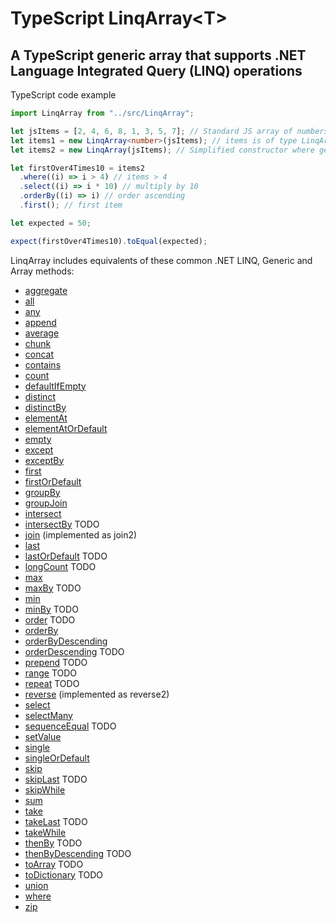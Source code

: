 # TypeScript LinqArray&lt;T&gt;

## A TypeScript generic array that supports .NET Language Integrated Query (LINQ) operations

TypeScript code example

```typescript
import LinqArray from "../src/LinqArray";

let jsItems = [2, 4, 6, 8, 1, 3, 5, 7]; // Standard JS array of numbers
let items1 = new LinqArray<number>(jsItems); // items is of type LinqArray<number>, constructed from the standard JS array of numbers
let items2 = new LinqArray(jsItems); // Simplified constructor where generic type (number) is inferred from the source array

let firstOver4Times10 = items2
  .where((i) => i > 4) // items > 4
  .select((i) => i * 10) // multiply by 10
  .orderBy((i) => i) // order ascending
  .first(); // first item

let expected = 50;

expect(firstOver4Times10).toEqual(expected);
```

LinqArray includes equivalents of these common .NET LINQ, Generic and Array methods:

- [aggregate](https://learn.microsoft.com/en-us/dotnet/api/system.linq.enumerable.aggregate)
- [all](https://learn.microsoft.com/en-us/dotnet/api/system.linq.enumerable.all)
- [any](https://learn.microsoft.com/en-us/dotnet/api/system.linq.enumerable.any)
- [append](https://learn.microsoft.com/en-us/dotnet/api/system.linq.enumerable.append)
- [average](https://learn.microsoft.com/en-us/dotnet/api/system.linq.enumerable.average)
- [chunk](https://learn.microsoft.com/en-us/dotnet/api/system.linq.enumerable.chunk)
- [concat](https://learn.microsoft.com/en-us/dotnet/api/system.linq.enumerable.concat)
- [contains](https://learn.microsoft.com/en-us/dotnet/api/system.linq.enumerable.contains)
- [count](https://learn.microsoft.com/en-us/dotnet/api/system.linq.enumerable.count)
- [defaultIfEmpty](https://learn.microsoft.com/en-us/dotnet/api/system.linq.enumerable.defaultifempty)
- [distinct](https://learn.microsoft.com/en-us/dotnet/api/system.linq.enumerable.distinct)
- [distinctBy](https://learn.microsoft.com/en-us/dotnet/api/system.linq.enumerable.distinctBy)
- [elementAt](https://learn.microsoft.com/en-us/dotnet/api/system.linq.enumerable.elementAt)
- [elementAtOrDefault](https://learn.microsoft.com/en-us/dotnet/api/system.linq.enumerable.elementAtOrDefault)
- [empty](https://learn.microsoft.com/en-us/dotnet/api/system.linq.enumerable.empty)
- [except](https://learn.microsoft.com/en-us/dotnet/api/system.linq.enumerable.except)
- [exceptBy](https://learn.microsoft.com/en-us/dotnet/api/system.linq.enumerable.exceptBy)
- [first](https://learn.microsoft.com/en-us/dotnet/api/system.linq.enumerable.first)
- [firstOrDefault](https://learn.microsoft.com/en-us/dotnet/api/system.linq.enumerable.firstOrDefault)
- [groupBy](https://learn.microsoft.com/en-us/dotnet/api/system.linq.enumerable.groupBy)
- [groupJoin](https://learn.microsoft.com/en-us/dotnet/api/system.linq.enumerable.groupJoin)
- [intersect](https://learn.microsoft.com/en-us/dotnet/api/system.linq.enumerable.intersect)
- [intersectBy](https://learn.microsoft.com/en-us/dotnet/api/system.linq.enumerable.intersectBy) TODO
- [join](https://learn.microsoft.com/en-us/dotnet/api/system.linq.enumerable.join) (implemented as join2)
- [last](https://learn.microsoft.com/en-us/dotnet/api/system.linq.enumerable.last)
- [lastOrDefault](https://learn.microsoft.com/en-us/dotnet/api/system.linq.enumerable.lastOrDefault) TODO
- [longCount](https://learn.microsoft.com/en-us/dotnet/api/system.linq.enumerable.longCount) TODO
- [max](https://learn.microsoft.com/en-us/dotnet/api/system.linq.enumerable.max)
- [maxBy](https://learn.microsoft.com/en-us/dotnet/api/system.linq.enumerable.maxBy) TODO
- [min](https://learn.microsoft.com/en-us/dotnet/api/system.linq.enumerable.min)
- [minBy](https://learn.microsoft.com/en-us/dotnet/api/system.linq.enumerable.minBy) TODO
- [order](https://learn.microsoft.com/en-us/dotnet/api/system.linq.enumerable.order) TODO
- [orderBy](https://learn.microsoft.com/en-us/dotnet/api/system.linq.enumerable.orderBy)
- [orderByDescending](https://learn.microsoft.com/en-us/dotnet/api/system.linq.enumerable.orderByDescending)
- [orderDescending](https://learn.microsoft.com/en-us/dotnet/api/system.linq.enumerable.orderDescending) TODO
- [prepend](https://learn.microsoft.com/en-us/dotnet/api/system.linq.enumerable.prepend) TODO
- [range](https://learn.microsoft.com/en-us/dotnet/api/system.linq.enumerable.range) TODO
- [repeat](https://learn.microsoft.com/en-us/dotnet/api/system.linq.enumerable.repeat) TODO
- [reverse](https://learn.microsoft.com/en-us/dotnet/api/system.linq.enumerable.reverse) (implemented as reverse2)
- [select](https://learn.microsoft.com/en-us/dotnet/api/system.linq.enumerable.select)
- [selectMany](https://learn.microsoft.com/en-us/dotnet/api/system.linq.enumerable.selectMany)
- [sequenceEqual](https://learn.microsoft.com/en-us/dotnet/api/system.linq.enumerable.sequenceEqual) TODO
- [setValue](https://learn.microsoft.com/en-us/dotnet/api/system.array.setvalue)
- [single](https://learn.microsoft.com/en-us/dotnet/api/system.linq.enumerable.single)
- [singleOrDefault](https://learn.microsoft.com/en-us/dotnet/api/system.linq.enumerable.singleOrDefault)
- [skip](https://learn.microsoft.com/en-us/dotnet/api/system.linq.enumerable.skip)
- [skipLast](https://learn.microsoft.com/en-us/dotnet/api/system.linq.enumerable.skipLast) TODO
- [skipWhile](https://learn.microsoft.com/en-us/dotnet/api/system.linq.enumerable.skipWhile)
- [sum](https://learn.microsoft.com/en-us/dotnet/api/system.linq.enumerable.sum)
- [take](https://learn.microsoft.com/en-us/dotnet/api/system.linq.enumerable.take)
- [takeLast](https://learn.microsoft.com/en-us/dotnet/api/system.linq.enumerable.takeLast) TODO
- [takeWhile](https://learn.microsoft.com/en-us/dotnet/api/system.linq.enumerable.takeWhile)
- [thenBy](https://learn.microsoft.com/en-us/dotnet/api/system.linq.enumerable.thenBy) TODO
- [thenByDescending](https://learn.microsoft.com/en-us/dotnet/api/system.linq.enumerable.thenByDescending) TODO
- [toArray](https://learn.microsoft.com/en-us/dotnet/api/system.linq.enumerable.toArray) TODO
- [toDictionary](https://learn.microsoft.com/en-us/dotnet/api/system.linq.enumerable.toDictionary) TODO
- [union](https://learn.microsoft.com/en-us/dotnet/api/system.linq.enumerable.union)
- [where](https://learn.microsoft.com/en-us/dotnet/api/system.linq.enumerable.where)
- [zip](https://learn.microsoft.com/en-us/dotnet/api/system.linq.enumerable.zip)
